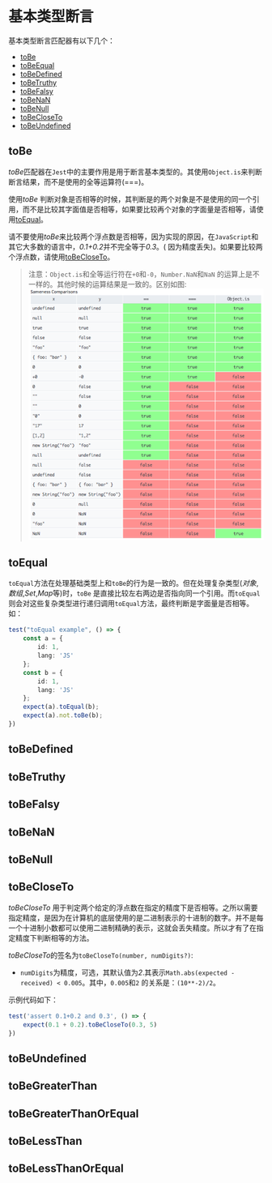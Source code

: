 # 基本类型断言

基本类型断言匹配器有以下几个：

* [toBe](#tobe)
* [toBeEqual](#toequal)
* [toBeDefined](#tobedefined)
* [toBeTruthy](#tobetruthy)
* [toBeFalsy](#tobefalsy)
* [toBeNaN](#tobenan)
* [toBeNull](#tobenull)
* [toBeCloseTo](#tobecloseto)
* [toBeUndefined](#tobeundefined)

## toBe

*toBe*匹配器在`Jest`中的主要作用是用于断言基本类型的。其使用`Object.is`来判断断言结果，而不是使用的全等运算符(===)。

使用*toBe*
判断对象是否相等的时候，其判断是的两个对象是不是使用的同一个引用，而不是比较其字面值是否相等，如果要比较再个对象的字面量是否相等，请使用[toEqual](#toequal)。

请不要使用*toBe*来比较两个浮点数是否相等，因为实现的原因，在`JavaScript`和其它大多数的语言中，*0.1+0.2*并不完全等于*0.3*。(
因为精度丢失)。如果要比较两个浮点数，请使用[toBeCloseTo](#tobecloseto)。

> 注意：`Object.is`和全等运行符在`+0`和`-0`，`Number.NaN`和`NaN`
> 的运算上是不一样的。其他时候的运算结果是一致的。区别如图:![Object.is vs ===](Object_is_vs_===.png)

## toEqual

`toEqual`方法在处理基础类型上和`toBe`的行为是一致的。但在处理复杂类型(*对象*,*数组*,*Set*,*Map*等)时，`toBe`
是直接比较左右两边是否指向同一个引用。而`toEqual`则会对这些复杂类型进行递归调用`toEqual`方法，最终判断是字面量是否相等。如：

```ts
test("toEqual example", () => {
    const a = {
        id: 1,
        lang: 'JS'
    };
    const b = {
        id: 1,
        lang: 'JS'
    };
    expect(a).toEqual(b);
    expect(a).not.toBe(b);
})
```

## toBeDefined

## toBeTruthy

## toBeFalsy

## toBeNaN

## toBeNull

## toBeCloseTo

*toBeCloseTo*
用于判定两个给定的浮点数在指定的精度下是否相等。之所以需要指定精度，是因为在计算机的底层使用的是二进制表示的十进制的数字。并不是每一个十进制小数都可以使用二进制精确的表示，这就会丢失精度。所以才有了在指定精度下判断相等的方法。

*toBeCloseTo*的签名为`toBeCloseTo(number, numDigits?)`:

* `numDigits`为精度，可选，其默认值为*2*.其表示`Math.abs(expected - received) < 0.005`。其中，`0.005`和`2`
  的关系是：`(10**-2)/2`。

示例代码如下：

```ts
test('assert 0.1+0.2 and 0.3', () => {
    expect(0.1 + 0.2).toBeCloseTo(0.3, 5)
})
```

## toBeUndefined

## toBeGreaterThan

## toBeGreaterThanOrEqual

## toBeLessThan

## toBeLessThanOrEqual
